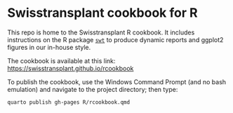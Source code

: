 # Swisstransplant cookbook for R

This repo is home to the Swisstransplant R cookbook. It includes instructions on the R package [`swt`](https://github.com/Swisstransplant/swt) to produce dynamic reports and ggplot2 figures in our in-house style.

The cookbook is available at this link:
<https://swisstransplant.github.io/rcookbook>

To publish the cookbook, use the Windows Command Prompt (and no bash emulation) and navigate to the project directory; then type:

```
quarto publish gh-pages R/rcookbook.qmd
```